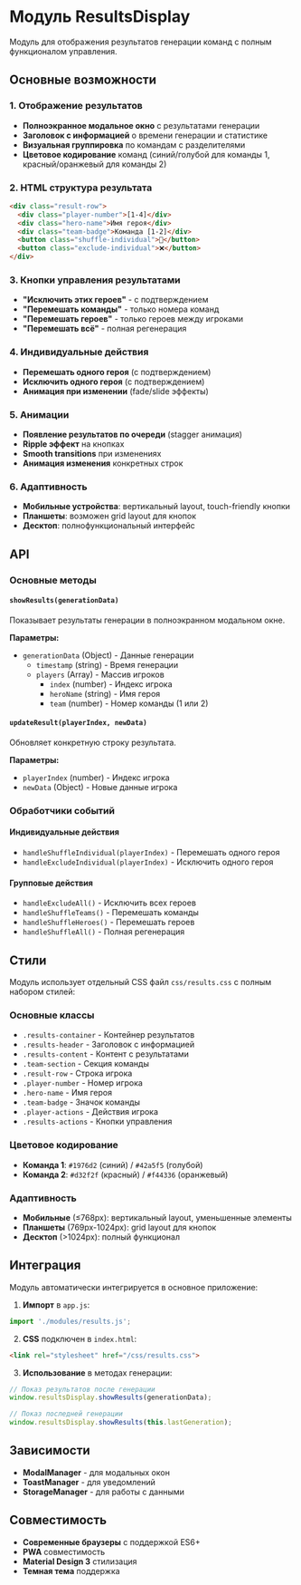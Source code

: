 # Модуль ResultsDisplay

Модуль для отображения результатов генерации команд с полным функционалом управления.

## Основные возможности

### 1. Отображение результатов
- **Полноэкранное модальное окно** с результатами генерации
- **Заголовок с информацией** о времени генерации и статистике
- **Визуальная группировка** по командам с разделителями
- **Цветовое кодирование** команд (синий/голубой для команды 1, красный/оранжевый для команды 2)

### 2. HTML структура результата
```html
<div class="result-row">
  <div class="player-number">[1-4]</div>
  <div class="hero-name">Имя героя</div>
  <div class="team-badge">Команда [1-2]</div>
  <button class="shuffle-individual">🔄</button>
  <button class="exclude-individual">❌</button>
</div>
```

### 3. Кнопки управления результатами
- **"Исключить этих героев"** - с подтверждением
- **"Перемешать команды"** - только номера команд
- **"Перемешать героев"** - только героев между игроками
- **"Перемешать всё"** - полная регенерация

### 4. Индивидуальные действия
- **Перемешать одного героя** (с подтверждением)
- **Исключить одного героя** (с подтверждением)
- **Анимация при изменении** (fade/slide эффекты)

### 5. Анимации
- **Появление результатов по очереди** (stagger анимация)
- **Ripple эффект** на кнопках
- **Smooth transitions** при изменениях
- **Анимация изменения** конкретных строк

### 6. Адаптивность
- **Мобильные устройства**: вертикальный layout, touch-friendly кнопки
- **Планшеты**: возможен grid layout для кнопок
- **Десктоп**: полнофункциональный интерфейс

## API

### Основные методы

#### `showResults(generationData)`
Показывает результаты генерации в полноэкранном модальном окне.

**Параметры:**
- `generationData` (Object) - Данные генерации
  - `timestamp` (string) - Время генерации
  - `players` (Array) - Массив игроков
    - `index` (number) - Индекс игрока
    - `heroName` (string) - Имя героя
    - `team` (number) - Номер команды (1 или 2)

#### `updateResult(playerIndex, newData)`
Обновляет конкретную строку результата.

**Параметры:**
- `playerIndex` (number) - Индекс игрока
- `newData` (Object) - Новые данные игрока

### Обработчики событий

#### Индивидуальные действия
- `handleShuffleIndividual(playerIndex)` - Перемешать одного героя
- `handleExcludeIndividual(playerIndex)` - Исключить одного героя

#### Групповые действия
- `handleExcludeAll()` - Исключить всех героев
- `handleShuffleTeams()` - Перемешать команды
- `handleShuffleHeroes()` - Перемешать героев
- `handleShuffleAll()` - Полная регенерация

## Стили

Модуль использует отдельный CSS файл `css/results.css` с полным набором стилей:

### Основные классы
- `.results-container` - Контейнер результатов
- `.results-header` - Заголовок с информацией
- `.results-content` - Контент с результатами
- `.team-section` - Секция команды
- `.result-row` - Строка игрока
- `.player-number` - Номер игрока
- `.hero-name` - Имя героя
- `.team-badge` - Значок команды
- `.player-actions` - Действия игрока
- `.results-actions` - Кнопки управления

### Цветовое кодирование
- **Команда 1**: `#1976d2` (синий) / `#42a5f5` (голубой)
- **Команда 2**: `#d32f2f` (красный) / `#f44336` (оранжевый)

### Адаптивность
- **Мобильные** (≤768px): вертикальный layout, уменьшенные элементы
- **Планшеты** (769px-1024px): grid layout для кнопок
- **Десктоп** (>1024px): полный функционал

## Интеграция

Модуль автоматически интегрируется в основное приложение:

1. **Импорт** в `app.js`:
```javascript
import './modules/results.js';
```

2. **CSS** подключен в `index.html`:
```html
<link rel="stylesheet" href="/css/results.css">
```

3. **Использование** в методах генерации:
```javascript
// Показ результатов после генерации
window.resultsDisplay.showResults(generationData);

// Показ последней генерации
window.resultsDisplay.showResults(this.lastGeneration);
```

## Зависимости

- **ModalManager** - для модальных окон
- **ToastManager** - для уведомлений
- **StorageManager** - для работы с данными

## Совместимость

- **Современные браузеры** с поддержкой ES6+
- **PWA** совместимость
- **Material Design 3** стилизация
- **Темная тема** поддержка
